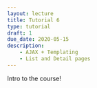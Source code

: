 ```yaml
---
layout: lecture
title: Tutorial 6
type: tutorial
draft: 1
due_date: 2020-05-15
description:
    - AJAX + Templating
    - List and Detail pages
---
```


Intro to the course!